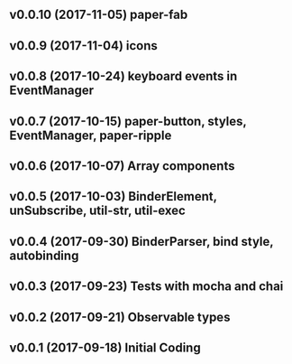 ## v0.0.10 (2017-11-05) paper-fab
## v0.0.9 (2017-11-04) icons
## v0.0.8 (2017-10-24) keyboard events in EventManager
## v0.0.7 (2017-10-15) paper-button, styles, EventManager, paper-ripple
## v0.0.6 (2017-10-07) Array components
## v0.0.5 (2017-10-03) BinderElement, unSubscribe, util-str, util-exec
## v0.0.4 (2017-09-30) BinderParser, bind style, autobinding
## v0.0.3 (2017-09-23) Tests with mocha and chai
## v0.0.2 (2017-09-21) Observable types
## v0.0.1 (2017-09-18) Initial Coding